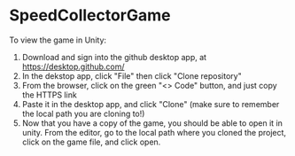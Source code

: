 # SpeedCollectorGame

To view the game in Unity:

1. Download and sign into the github desktop app, at https://desktop.github.com/
2. In the dekstop app, click "File" then click "Clone repository"
3. From the browser, click on the green "<> Code" button, and just copy the HTTPS link
4. Paste it in the desktop app, and click "Clone" (make sure to remember the local path you are cloning to!)
5. Now that you have a copy of the game, you should be able to open it in unity. From the editor, go to the local path where you cloned the project, click on the game file, and click open.

